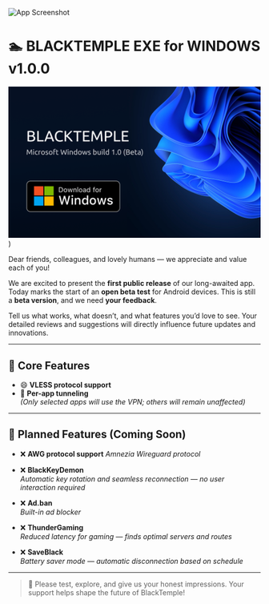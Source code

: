 ![App Screenshot](img/beta1.png)

# 🏊 BLACKTEMPLE EXE for WINDOWS v1.0.0

[![Download](Thumbnail.png)](https://github.com/BLACKTEMPLE-SPACE/blacktemple_app/releases))


Dear friends, colleagues, and lovely humans — we appreciate and value each of you!

We are excited to present the **first public release** of our long-awaited app. Today marks the start of an **open beta test** for Android devices. This is still a **beta version**, and we need **your feedback**. 

Tell us what works, what doesn’t, and what features you’d love to see. Your detailed reviews and suggestions will directly influence future updates and innovations.

---

## 🔧 Core Features

- 😄 **VLESS protocol support**  
- 📱 **Per-app tunneling**  
  *(Only selected apps will use the VPN; others will remain unaffected)*

---

## 🚫 Planned Features (Coming Soon)

- ❌ **AWG protocol support**
  *Amnezia Wireguard protocol*

- ❌ **BlackKeyDemon**  
  *Automatic key rotation and seamless reconnection — no user interaction required*

- ❌ **Ad.ban**  
  *Built-in ad blocker*

- ❌ **ThunderGaming**  
  *Reduced latency for gaming — finds optimal servers and routes*

- ❌ **SaveBlack**  
  *Battery saver mode — automatic disconnection based on schedule*

---

> 🧪 Please test, explore, and give us your honest impressions. Your support helps shape the future of BlackTemple!
